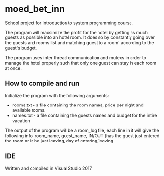 # moed_bet_inn
School project for introduction to system programming course.

The program will maxsimize the profit for the hotel by getting as much guests as possible into an hotel room.
It does so by constantly going over the guests and rooms list and matching guest to a room' according to the guest's budget.

The program uses inter thread communication and mutexs in order to manage the hotel properly such that only one guest can 
stay in each room at once.

## How to compile and run
Initialize the program with the following arguments: 
- rooms.txt - a file containing the room names, price per night and available rooms.
- names.txt - a file containing the guests names and budget for the intire vacation

The output of the program will be a room_log file, each line in it will give the following info:
room_name, guest_name, IN/OUT (has the guest just entered the room or is he just leaving, day of entering/leaving

## IDE
Written and compiled in Visual Studio 2017
